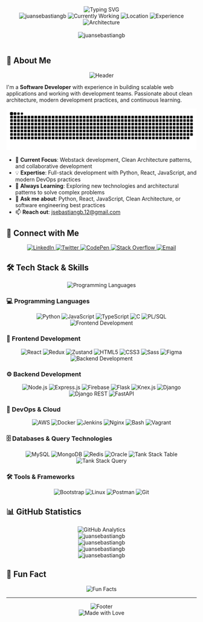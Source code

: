 <div align="center">
  <img src="https://readme-typing-svg.herokuapp.com?font=Fira+Code&pause=1000&color=2F81F7&center=true&vCenter=true&width=435&lines=Software+Developer;Full-Stack+Engineer;Clean+Architecture+Enthusiast;Problem+Solver+%26+Team+Player" alt="Typing SVG" />
</div>

<div align="center">
  <img src="https://komarev.com/ghpvc/?username=juansebastiangb&label=Profile%20views&color=0e75b6&style=flat" alt="juansebastiangb" />
  <img src="https://img.shields.io/badge/Status-Currently%20Working-blue" alt="Currently Working" />
  <img src="https://img.shields.io/badge/Location-Colombia-blue" alt="Location" />
  <img src="https://img.shields.io/badge/Experience-Experienced-orange" alt="Experience" />
  <img src="https://img.shields.io/badge/Architecture-Clean%20Code-green" alt="Architecture" />
</div>

<br/>

<div align="center">
  <img src="https://github-trophies.vercel.app/?username=juansebastiangb&theme=radical&no-frame=true&no-bg=true&margin-w=4&row=1&column=6" alt="juansebastiangb" />
</div>

<br/>

## 🚀 About Me

<div align="center">
  <img src="https://capsule-render.vercel.app/api?type=waving&color=gradient&height=100&section=header" alt="Header" />
</div>

I'm a **Software Developer** with experience in building scalable web applications and working with development teams. Passionate about clean architecture, modern development practices, and continuous learning.

<div align="center">
  <img src="https://github.com/Platane/snk/raw/output/github-contribution-grid-snake.svg" alt="Snake animation" />
</div>

- 🎯 **Current Focus**: Webstack development, Clean Architecture patterns, and collaborative development
- 💡 **Expertise**: Full-stack development with Python, React, JavaScript, and modern DevOps practices
- 🌱 **Always Learning**: Exploring new technologies and architectural patterns to solve complex problems
- 💬 **Ask me about**: Python, React, JavaScript, Clean Architecture, or software engineering best practices
- 📫 **Reach out**: jsebastiangb.12@gmail.com

## 🔗 Connect with Me

<div align="center">
  <a href="https://linkedin.com/in/juan-sebastian-gonzalez-27927a215" target="blank">
    <img src="https://img.shields.io/badge/LinkedIn-0077B5?style=for-the-badge&logo=linkedin&logoColor=white" alt="LinkedIn" />
  </a>
  <a href="https://twitter.com/juancho1141" target="blank">
    <img src="https://img.shields.io/badge/Twitter-1DA1F2?style=for-the-badge&logo=twitter&logoColor=white" alt="Twitter" />
  </a>
  <a href="https://codepen.io/juansebastiangb" target="blank">
    <img src="https://img.shields.io/badge/CodePen-000000?style=for-the-badge&logo=codepen&logoColor=white" alt="CodePen" />
  </a>
  <a href="https://stackoverflow.com/users/juan-sebastian-gonzalez" target="blank">
    <img src="https://img.shields.io/badge/Stack_Overflow-FE7A16?style=for-the-badge&logo=stack-overflow&logoColor=white" alt="Stack Overflow" />
  </a>
  <a href="mailto:jsebastiangb.12@gmail.com">
    <img src="https://img.shields.io/badge/Email-D14836?style=for-the-badge&logo=gmail&logoColor=white" alt="Email" />
  </a>
</div>

## 🛠️ Tech Stack & Skills

<div align="center">
  <img src="https://img.shields.io/badge/💻%20Programming%20Languages-8A2BE2?style=for-the-badge&logo=code&logoColor=white" alt="Programming Languages" />
</div>

### 💻 Programming Languages

<div align="center">
  <img src="https://img.shields.io/badge/Python-3776AB?style=for-the-badge&logo=python&logoColor=white" alt="Python" />
  <img src="https://img.shields.io/badge/JavaScript-F7DF1E?style=for-the-badge&logo=javascript&logoColor=black" alt="JavaScript" />
  <img src="https://img.shields.io/badge/TypeScript-007ACC?style=for-the-badge&logo=typescript&logoColor=white" alt="TypeScript" />
  <img src="https://img.shields.io/badge/C-00599C?style=for-the-badge&logo=c&logoColor=white" alt="C" />
  <img src="https://img.shields.io/badge/PL%2FSQL-F80000?style=for-the-badge&logo=oracle&logoColor=white" alt="PL/SQL" />
</div>

<div align="center">
  <img src="https://img.shields.io/badge/🎨%20Frontend%20Development-FF6B6B?style=for-the-badge&logo=palette&logoColor=white" alt="Frontend Development" />
</div>

### 🎨 Frontend Development

<div align="center">
  <img src="https://img.shields.io/badge/React-20232A?style=for-the-badge&logo=react&logoColor=61DAFB" alt="React" />
  <img src="https://img.shields.io/badge/Redux-593D88?style=for-the-badge&logo=redux&logoColor=white" alt="Redux" />
  <img src="https://img.shields.io/badge/Zustand-FF6B35?style=for-the-badge&logo=zustand&logoColor=white" alt="Zustand" />
  <img src="https://img.shields.io/badge/HTML5-E34F26?style=for-the-badge&logo=html5&logoColor=white" alt="HTML5" />
  <img src="https://img.shields.io/badge/CSS3-1572B6?style=for-the-badge&logo=css3&logoColor=white" alt="CSS3" />
  <img src="https://img.shields.io/badge/Sass-CC6699?style=for-the-badge&logo=sass&logoColor=white" alt="Sass" />
  <img src="https://img.shields.io/badge/Figma-F24E1E?style=for-the-badge&logo=figma&logoColor=white" alt="Figma" />
</div>

<div align="center">
  <img src="https://img.shields.io/badge/⚙️%20Backend%20Development-4ECDC4?style=for-the-badge&logo=server&logoColor=white" alt="Backend Development" />
</div>

### ⚙️ Backend Development

<div align="center">
  <img src="https://img.shields.io/badge/Node.js-43853D?style=for-the-badge&logo=node.js&logoColor=white" alt="Node.js" />
  <img src="https://img.shields.io/badge/Express.js-404D59?style=for-the-badge&logo=express&logoColor=white" alt="Express.js" />
  <img src="https://img.shields.io/badge/Firebase-FFCA28?style=for-the-badge&logo=firebase&logoColor=black" alt="Firebase" />
  <img src="https://img.shields.io/badge/Flask-000000?style=for-the-badge&logo=flask&logoColor=white" alt="Flask" />
  <img src="https://img.shields.io/badge/Knex.js-000000?style=for-the-badge&logo=knex&logoColor=white" alt="Knex.js" />
  <img src="https://img.shields.io/badge/Django-092E20?style=for-the-badge&logo=django&logoColor=white" alt="Django" />
  <img src="https://img.shields.io/badge/Django%20REST-092E20?style=for-the-badge&logo=django&logoColor=white" alt="Django REST" />
  <img src="https://img.shields.io/badge/FastAPI-009688?style=for-the-badge&logo=fastapi&logoColor=white" alt="FastAPI" />
</div>

### 🚀 DevOps & Cloud

<div align="center">
  <img src="https://img.shields.io/badge/AWS-232F3E?style=for-the-badge&logo=amazon-aws&logoColor=white" alt="AWS" />
  <img src="https://img.shields.io/badge/Docker-2496ED?style=for-the-badge&logo=docker&logoColor=white" alt="Docker" />
  <img src="https://img.shields.io/badge/Jenkins-D24939?style=for-the-badge&logo=jenkins&logoColor=white" alt="Jenkins" />
  <img src="https://img.shields.io/badge/Nginx-009639?style=for-the-badge&logo=nginx&logoColor=white" alt="Nginx" />
  <img src="https://img.shields.io/badge/Bash-4EAA25?style=for-the-badge&logo=gnu-bash&logoColor=white" alt="Bash" />
  <img src="https://img.shields.io/badge/Vagrant-1868F2?style=for-the-badge&logo=vagrant&logoColor=white" alt="Vagrant" />
</div>

### 🗄️ Databases & Query Technologies

<div align="center">
  <img src="https://img.shields.io/badge/MySQL-4479A1?style=for-the-badge&logo=mysql&logoColor=white" alt="MySQL" />
  <img src="https://img.shields.io/badge/MongoDB-4EA94B?style=for-the-badge&logo=mongodb&logoColor=white" alt="MongoDB" />
  <img src="https://img.shields.io/badge/Redis-DC382D?style=for-the-badge&logo=redis&logoColor=white" alt="Redis" />
  <img src="https://img.shields.io/badge/Oracle-F80000?style=for-the-badge&logo=oracle&logoColor=white" alt="Oracle" />
  <img src="https://img.shields.io/badge/Tank%20Stack%20Table-FF6B35?style=for-the-badge&logo=table&logoColor=white" alt="Tank Stack Table" />
  <img src="https://img.shields.io/badge/Tank%20Stack%20Query-4ECDC4?style=for-the-badge&logo=query&logoColor=white" alt="Tank Stack Query" />
</div>

### 🛠️ Tools & Frameworks

<div align="center">
  <img src="https://img.shields.io/badge/Bootstrap-563D7C?style=for-the-badge&logo=bootstrap&logoColor=white" alt="Bootstrap" />
  <img src="https://img.shields.io/badge/Linux-FCC624?style=for-the-badge&logo=linux&logoColor=black" alt="Linux" />
  <img src="https://img.shields.io/badge/Postman-FF6C37?style=for-the-badge&logo=postman&logoColor=white" alt="Postman" />
  <img src="https://img.shields.io/badge/Git-F05032?style=for-the-badge&logo=git&logoColor=white" alt="Git" />
</div>

## 📊 GitHub Statistics

<div align="center">
  <img src="https://img.shields.io/badge/📊%20GitHub%20Analytics-FF6B35?style=for-the-badge&logo=github&logoColor=white" alt="GitHub Analytics" />
</div>

<div align="center">
  <img src="https://github-readme-stats.vercel.app/api?username=juansebastiangb&show_icons=true&locale=en&theme=radical&hide_border=true&count_private=true&include_all_commits=true&custom_title=Juan%20Sebastian%27s%20GitHub%20Stats" alt="juansebastiangb" />
</div>

<div align="center">
  <img src="https://github-readme-stats.vercel.app/api/top-langs?username=juansebastiangb&show_icons=true&locale=en&layout=compact&theme=radical&hide_border=true&langs_count=8&custom_title=Most%20Used%20Languages" alt="juansebastiangb" />
</div>

<div align="center">
  <img src="https://github-readme-streak-stats.herokuapp.com/?user=juansebastiangb&theme=radical&hide_border=true&stroke=0000&background=0D1117&ring=5BCDEC&fire=5BCDEC&currStreakLabel=5BCDEC" alt="juansebastiangb" />
</div>

<div align="center">
  <img src="https://github-readme-activity-graph.vercel.app/graph?username=juansebastiangb&theme=radical&hide_border=true&area=true" alt="juansebastiangb" />
</div>

## 🎯 Fun Fact

<div align="center">
  <img src="https://readme-typing-svg.herokuapp.com?font=Fira+Code&pause=1000&color=00D4AA&center=true&vCenter=true&width=700&lines=When+I%27m+not+coding%2C+I%27m+learning+something+new;Clean+code+is+not+written+by+rules;It%27s+written+by+following+your+heart+%3C3" alt="Fun Facts" />
</div>

---

<div align="center">
  <img src="https://capsule-render.vercel.app/api?type=waving&color=gradient&height=100&section=footer" alt="Footer" />
</div>

<div align="center">
  <img src="https://img.shields.io/badge/Made%20with%20❤️%20by%20Juan%20Sebastian-FF6B6B?style=for-the-badge&logo=heart&logoColor=white" alt="Made with Love" />
</div>
